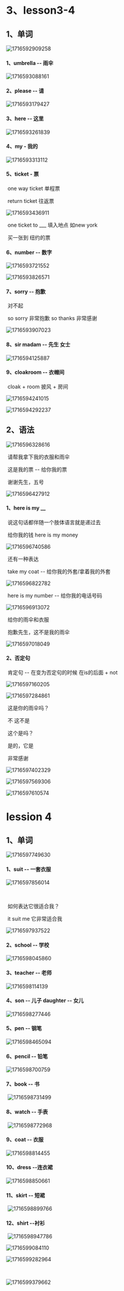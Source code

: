 # 3、lesson3-4



## 	1、单词

![1716592909258](../../.vuepress/public/images/1716592909258.png)



#### 	1、umbrella -- 雨伞

![1716593088161](../../.vuepress/public/images/1716593088161.png)



#### 	2、please -- 请

![1716593179427](../../.vuepress/public/images/1716593179427.png)



#### 	3、here -- 这里

![1716593261839](../../.vuepress/public/images/1716593261839.png)





#### 	4、my - 我的

![1716593313112](../../.vuepress/public/images/1716593313112.png)



#### 	5、ticket - 票



​			one way ticket 单程票

​			return ticket 往返票

![1716593436911](../../.vuepress/public/images/1716593436911.png)

​		one ticket to ___ 填入地点 如new york  

​		买一张到 纽约的票





#### 	6、number -- 数字

![1716593721552](../../.vuepress/public/images/1716593721552.png)



![1716593826571](../../.vuepress/public/images/1716593826571.png)





#### 	7、sorry -- 抱歉

​		对不起

​			so sorry 非常抱歉  so thanks 非常感谢

![1716593907023](../../.vuepress/public/images/1716593907023.png)





#### 	8、sir madam -- 先生 女士



![1716594125887](../../.vuepress/public/images/1716594125887.png)







#### 	9、cloakroom -- 衣帽间

​		cloak + room  披风 + 房间

![1716594241015](../../.vuepress/public/images/1716594241015.png)





![1716594292237](../../.vuepress/public/images/1716594292237.png)





## 2、语法

![1716596328616](../../.vuepress/public/images/1716596328616.png)



​		请帮我拿下我的衣服和雨伞

​		这是我的票 -- 给你我的票

​		谢谢先生，五号

![1716596427912](../../.vuepress/public/images/1716596427912.png)





#### 	1、here is my __

​		说这句话都伴随一个肢体语言就是递过去

​		给你我的钱 here is my money

![1716596740586](../../.vuepress/public/images/1716596740586.png)

​		还有一种表达

​		take my coat -- 给你我的外套/拿着我的外套

![1716596822782](../../.vuepress/public/images/1716596822782.png)



​	here is my number -- 给你我的电话号码

![1716596913072](../../.vuepress/public/images/1716596913072.png)







​		给你的雨伞和衣服

​		抱歉先生，这不是我的雨伞

![1716597018049](../../.vuepress/public/images/1716597018049.png)





#### 	2、否定句

​			肯定句 -- 在变为否定句的时候 在is的后面 + not

![1716597160205](../../.vuepress/public/images/1716597160205.png)



![1716597284861](../../.vuepress/public/images/1716597284861.png)



​		这是你的雨伞吗？

​		不 这不是

​		这个是吗？

​		是的，它是

​		非常感谢



![1716597402329](../../.vuepress/public/images/1716597402329.png)



![1716597569306](../../.vuepress/public/images/1716597569306.png)





![1716597610574](../../.vuepress/public/images/1716597610574.png)









# lession 4

## 	1、单词

![1716597749630](../../.vuepress/public/images/1716597749630.png)

#### 	1、suit -- 一套衣服

![1716597856014](../../.vuepress/public/images/1716597856014.png)

​		

​		如何表达它很适合我？

​			it suit me  它非常适合我

![1716597937522](../../.vuepress/public/images/1716597937522.png)





#### 	2、school -- 学校

![1716598045860](../../.vuepress/public/images/1716598045860.png)







#### 	3、teacher -- 老师

![1716598114139](../../.vuepress/public/images/1716598114139.png)





#### 	4、son -- 儿子 daughter -- 女儿

![1716598277446](../../.vuepress/public/images/1716598277446.png)



#### 	5、pen -- 钢笔

![1716598465094](../../.vuepress/public/images/1716598465094.png)



#### 	6、pencil -- 铅笔

![1716598700759](../../.vuepress/public/images/1716598700759.png)



#### 7、book -- 书

​	![1716598731499](../../.vuepress/public/images/1716598731499.png)



#### 	8、watch -- 手表

​	![1716598772968](../../.vuepress/public/images/1716598772968.png)



#### 	9、coat -- 衣服

![1716598814455](../../.vuepress/public/images/1716598814455.png)





#### 	10、dress --连衣裙

![1716598850661](../../.vuepress/public/images/1716598850661.png)



#### 	11、skirt -- 短裙

​	![1716598899766](../../.vuepress/public/images/1716598899766.png)



#### 	12、shirt --衬衫

​	![1716598947786](../../.vuepress/public/images/1716598947786.png)





![1716599084110](../../.vuepress/public/images/1716599084110.png)



![1716599282964](../../.vuepress/public/images/1716599282964.png)

​	



![1716599379662](../../.vuepress/public/images/1716599379662.png)







​	









































